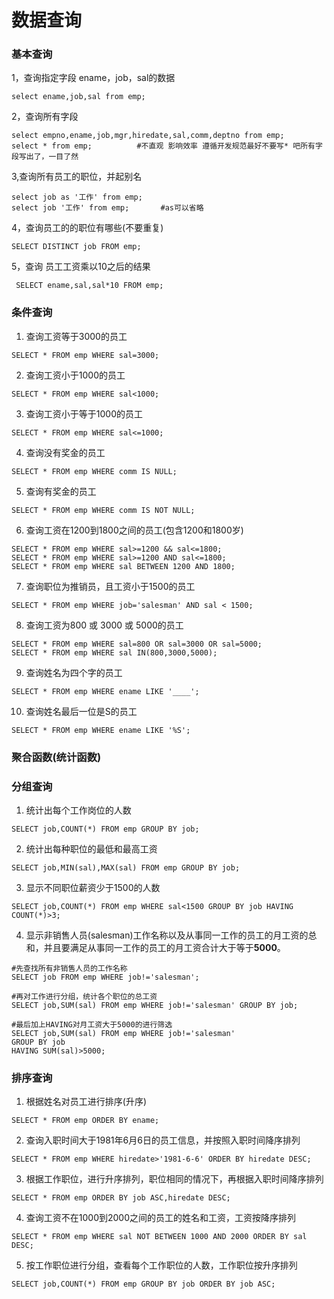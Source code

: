 # 数据查询

### 基本查询

1，查询指定字段 ename，job，sal的数据
```mysql
select ename,job,sal from emp;
```

2，查询所有字段

```mysql
select empno,ename,job,mgr,hiredate,sal,comm,deptno from emp;
select * from emp;			#不直观 影响效率 遵循开发规范最好不要写* 吧所有字段写出了，一目了然
```

3,查询所有员工的职位，并起别名

```mysql
select job as '工作' from emp;
select job '工作' from emp;		#as可以省略
```

4，查询员工的的职位有哪些(不要重复)

```mysql
SELECT DISTINCT job FROM emp;
```

5，查询 员工工资乘以10之后的结果

```mysql
 SELECT ename,sal,sal*10 FROM emp;
```



### 条件查询

1. 查询工资等于3000的员工

```mysql
SELECT * FROM emp WHERE sal=3000;
```

2. 查询工资小于1000的员工

```mysql
SELECT * FROM emp WHERE sal<1000;
```

3. 查询工资小于等于1000的员工

```mysql
SELECT * FROM emp WHERE sal<=1000;
```

4. 查询没有奖金的员工

```mysql
SELECT * FROM emp WHERE comm IS NULL;
```

5. 查询有奖金的员工

```mysql
SELECT * FROM emp WHERE comm IS NOT NULL;
```

6. 查询工资在1200到1800之间的员工(包含1200和1800岁)

```mysql
SELECT * FROM emp WHERE sal>=1200 && sal<=1800;
SELECT * FROM emp WHERE sal>=1200 AND sal<=1800;
SELECT * FROM emp WHERE sal BETWEEN 1200 AND 1800;
```

7. 查询职位为推销员，且工资小于1500的员工

```mysql
SELECT * FROM emp WHERE job='salesman' AND sal < 1500;
```

8. 查询工资为800 或 3000 或 5000的员工

```mysql
SELECT * FROM emp WHERE sal=800 OR sal=3000 OR sal=5000;
SELECT * FROM emp WHERE sal IN(800,3000,5000);
```

9. 查询姓名为四个字的员工

```mysql
SELECT * FROM emp WHERE ename LIKE '____';
```

10. 查询姓名最后一位是S的员工

```mysql
SELECT * FROM emp WHERE ename LIKE '%S';
```

### 聚合函数(统计函数)



### 分组查询

1. 统计出每个工作岗位的人数

```mysql
SELECT job,COUNT(*) FROM emp GROUP BY job;
```

2. 统计出每种职位的最低和最高工资

```mysql
SELECT job,MIN(sal),MAX(sal) FROM emp GROUP BY job;
```

3. 显示不同职位薪资少于1500的人数

```mysql
SELECT job,COUNT(*) FROM emp WHERE sal<1500 GROUP BY job HAVING COUNT(*)>3;
```

4. 显示非销售人员(salesman)工作名称以及从事同一工作的员工的月工资的总和，并且要满足从事同一工作的员工的月工资合计大于等于**5000**。

```mysql
#先查找所有非销售人员的工作名称
SELECT job FROM emp WHERE job!='salesman';

#再对工作进行分组，统计各个职位的总工资
SELECT job,SUM(sal) FROM emp WHERE job!='salesman' GROUP BY job;

#最后加上HAVING对月工资大于5000的进行筛选
SELECT job,SUM(sal) FROM emp WHERE job!='salesman' 
GROUP BY job
HAVING SUM(sal)>5000;
```



### 排序查询

1. 根据姓名对员工进行排序(升序)

```mysql
SELECT * FROM emp ORDER BY ename;
```

2. 查询入职时间大于1981年6月6日的员工信息，并按照入职时间降序排列

```mysql
SELECT * FROM emp WHERE hiredate>'1981-6-6' ORDER BY hiredate DESC;
```

3. 根据工作职位，进行升序排列，职位相同的情况下，再根据入职时间降序排列

```mysql
SELECT * FROM emp ORDER BY job ASC,hiredate DESC;
```

4. 查询工资不在1000到2000之间的员工的姓名和工资，工资按降序排列

```mysql
SELECT * FROM emp WHERE sal NOT BETWEEN 1000 AND 2000 ORDER BY sal DESC;
```

5. 按工作职位进行分组，查看每个工作职位的人数，工作职位按升序排列

```mysql
SELECT job,COUNT(*) FROM emp GROUP BY job ORDER BY job ASC;
```



